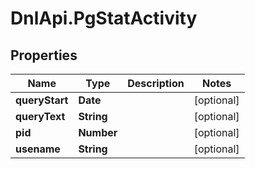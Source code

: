 # DnlApi.PgStatActivity

## Properties
Name | Type | Description | Notes
------------ | ------------- | ------------- | -------------
**queryStart** | **Date** |  | [optional] 
**queryText** | **String** |  | [optional] 
**pid** | **Number** |  | [optional] 
**usename** | **String** |  | [optional] 


